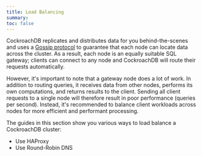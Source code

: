 ```yaml
---
title: Load Balancing
summary:
toc: false
---
```


CockroachDB replicates and distributes data for you behind-the-scenes and uses a [Gossip protocol](https://en.wikipedia.org/wiki/Gossip_protocol) to guarantee that each node can locate data across the cluster. As a result, each node is an equally suitable SQL gateway; clients can connect to any node and CockroachDB will route their requests automatically.

However, it's important to note that a gateway node does a lot of work. In addition to routing queries, it receives data from other nodes, performs its own computations, and returns results to the client. Sending all client requests to a single node will therefore result in poor performance (queries per second). Instead, it's recommended to balance client workloads across nodes for more efficient and performant processing.

The guides in this section show you various ways to load balance a CockroachDB cluster:

- Use HAProxy
- Use Round-Robin DNS
